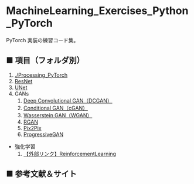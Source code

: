 # MachineLearning_Exercises_Python_PyTorch
PyTorch 実装の練習コード集。<br>

<!--
## ■ 動作環境

- Mac OS / ubuntu server
- Python : 3.6
- Anaconda : 5.0.1
- PyTorch : 1.0.0, 1.0.1, 1.1.0
- scikit-learn : 0.20.2
-->

<!--
### ◎ 検証用データセット

- MNIST
- CIFAR-10
- xxx
-->

## ■ 項目（フォルダ別）

1. [./Processing_PyTorch](https://github.com/Yagami360/MachineLearning_Exercises_Python_PyTorch/tree/master/Processing_PyTorch)
1. [ResNet](https://github.com/Yagami360/MachineLearning_Exercises_Python_PyTorch/tree/master/ResNet_PyTorch)
1. [UNet](https://github.com/Yagami360/MachineLearning_Exercises_Python_PyTorch/tree/master/UNet_PyTorch)
1. GANs
    1. [Deep Convolutional GAN（DCGAN）](https://github.com/Yagami360/MachineLearning_Exercises_Python_PyTorch/tree/master/GAN_DCGAN_PyTorch)
    1. [Conditional GAN（cGAN）](https://github.com/Yagami360/MachineLearning_Exercises_Python_PyTorch/tree/master/GAN_cGAN_PyTorch)
    1. [Wasserstein GAN（WGAN）](https://github.com/Yagami360/MachineLearning_Exercises_Python_PyTorch/tree/master/GAN_WGAN_PyTorch)
    1. [RGAN](https://github.com/Yagami360/MachineLearning_Exercises_Python_PyTorch/tree/master/GAN_RGAN_PyTorch)
    1. [Pix2Pix](https://github.com/Yagami360/MachineLearning_Exercises_Python_PyTorch/tree/master/Pix2Pix_PyTorch)
    1. [ProgressiveGAN](https://github.com/Yagami360/MachineLearning_Exercises_Python_PyTorch/tree/master/GAN_PGGAN_PyTorch)
- 強化学習
    1. [【外部リンク】ReinforcementLearning](https://github.com/Yagami360/ReinforcementLearning_Exercises)

## ■ 参考文献＆サイト
